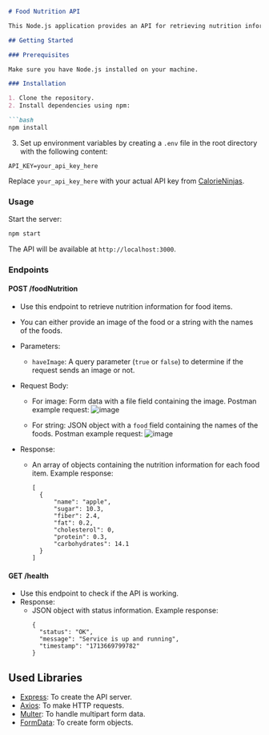 ```markdown
# Food Nutrition API

This Node.js application provides an API for retrieving nutrition information for food items. It supports two methods of input: providing an image of the food or providing a string with the names of the foods.

## Getting Started

### Prerequisites

Make sure you have Node.js installed on your machine.

### Installation

1. Clone the repository.
2. Install dependencies using npm:

```bash
npm install
```

3. Set up environment variables by creating a `.env` file in the root directory with the following content:

```
API_KEY=your_api_key_here
```

Replace `your_api_key_here` with your actual API key from [CalorieNinjas](https://www.calorieninjas.com/).

### Usage

Start the server:

```bash
npm start
```

The API will be available at `http://localhost:3000`.

### Endpoints

#### POST /foodNutrition

- Use this endpoint to retrieve nutrition information for food items.
- You can either provide an image of the food or a string with the names of the foods.
- Parameters:
  - `haveImage`: A query parameter (`true` or `false`) to determine if the request sends an image or not.
- Request Body:
  - For image: Form data with a file field containing the image.
    Postman example request:
      ![image](https://github.com/ENIAC-girls/limus-api-nutrion/assets/167662253/948e0d15-8835-4781-af27-ce149ef32fe5)

	
  - For string: JSON object with a `food` field containing the names of the foods.
    Postman example request:
    ![image](https://github.com/ENIAC-girls/limus-api-nutrion/assets/167662253/328e1d43-d7fd-4cfd-8449-bddbdf7d476a)

  
- Response:
  - An array of objects containing the nutrition information for each food item.
    Example response:

    ```
    [
      {
          "name": "apple",
          "sugar": 10.3,
          "fiber": 2.4,
          "fat": 0.2,
          "cholesterol": 0,
          "protein": 0.3,
          "carbohydrates": 14.1
      }
    ]
    ```

#### GET /health

- Use this endpoint to check if the API is working.
- Response:
  - JSON object with status information.
    Example response:
    ```
    {
      "status": "OK",
      "message": "Service is up and running",
      "timestamp": "1713669799782"
    }
    ```

## Used Libraries

- [Express](https://expressjs.com/): To create the API server.
- [Axios](https://axios-http.com/): To make HTTP requests.
- [Multer](https://www.npmjs.com/package/multer): To handle multipart form data.
- [FormData](https://developer.mozilla.org/en-US/docs/Web/API/FormData): To create form objects.
